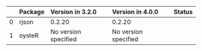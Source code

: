 <!-- markdown-link-check-disable -->

|    | Package   | Version in 3.2.0     | Version in 4.0.0     | Status   |
|---:|:----------|:---------------------|:---------------------|:---------|
|  0 | rjson     | 0.2.20               | 0.2.20               |          |
|  1 | oysteR    | No version specified | No version specified |          |